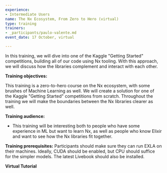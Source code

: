 ```yaml
---
experience:
- Intermediate Users
name: The Nx Ecosystem, From Zero to Hero (virtual)
type: training
trainers:
- _participants/paulo-valente.md
event_date: 17 October, virtual

---
```

In this training, we will dive into one of the Kaggle "Getting Started" competitions, building all of our code using Nx tooling. With this approach, we will discuss how the libraries complement and interact with each other.

**Training objectives:**

This training is a zero-to-hero course on the Nx ecosystem, with some brushes of Machine Learning as well. We will create a solution for one of the Kaggle "Getting Started" competitions from scratch. Throughout the training we will make the boundaries between the Nx libraries clearer as well.

**Training audience:**
- This training will be interesting both to people who have some experience in ML but want to learn Nx, as well as people who know Elixir and want to see how the Nx libraries fit together. 

**Training prerequisites:**
Participants should make sure they can run EXLA on their machines. Ideally, CUDA should be enabled, but CPU should suffice for the simpler models. The latest Livebook should also be installed.

**Virtual Tutorial**